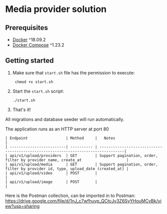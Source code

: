# Media provider solution #

## Prerequisites

* [Docker](https://docs.docker.com/install/) ^18.09.2
* [Docker Compose](https://docs.docker.com/compose/install/) ^1.23.2

## Getting started

1. Make sure that `start.sh` file has the permission to execute:
    ```
     chmod +x start.sh
    ```
2. Start the `start.sh` script:
    ```
    ./start.sh
    ```
3. That's it!
  
All migrations and database seeder will run automatically.

The application runs as an HTTP server at port 80

    | Endpoint                 | Method     |   Notes                                                                          |
    | -------------------------| ---------- | ---------------------------------------------------------------------------------|
    | api/v1/upload/providers  | GET        | Support pagination, order, filter by provider name, create_at                    |
    | api/v1/upload/media      | GET        | Support pagination, order, filter by provider id, type, upload_date (created_at) |
    | api/v1/upload/video      | POST       |                                                                                  |
    | api/v1/upload/image      | POST       |                                                                                  |

Here is the Postman collection, can be imported in to Postman:
https://drive.google.com/file/d/1nJ_c7wfhuvp_QCtcJv3Z6SyYHouMCvBk/view?usp=sharing
